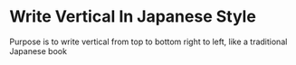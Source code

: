 # Write Vertical In Japanese Style

Purpose is to write vertical from top to bottom right to left, like a traditional Japanese book 
